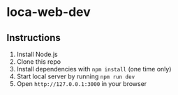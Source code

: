 # loca-web-dev

## Instructions
1. Install Node.js
1. Clone this repo
1. Install dependencies with `npm install` (one time only)
1. Start local server by running `npm run dev`
1. Open `http://127.0.0.1:3000` in your browser
